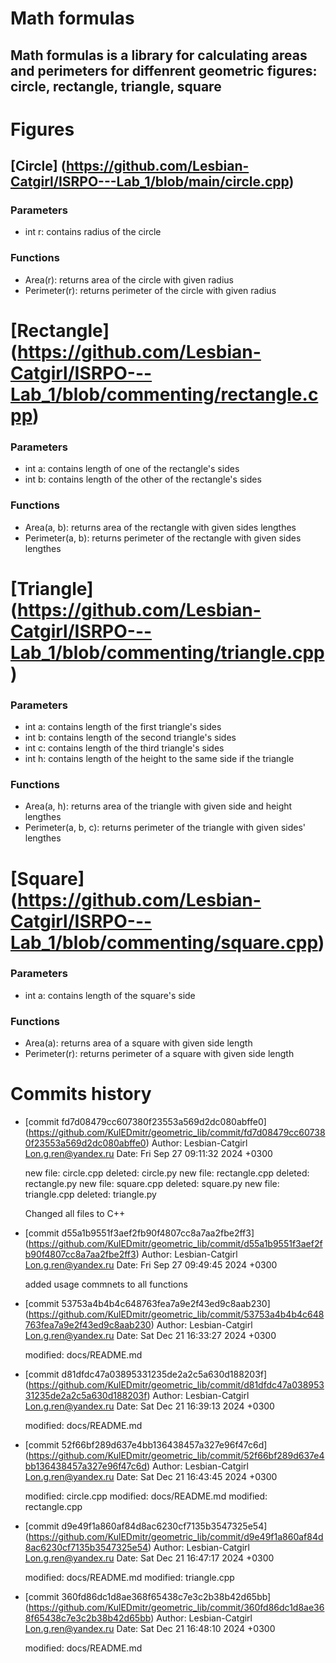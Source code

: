 # Math formulas
## Math formulas is a library for calculating areas and perimeters for diffenrent geometric figures: circle, rectangle, triangle, square

# Figures
## [Circle] (https://github.com/Lesbian-Catgirl/ISRPO---Lab_1/blob/main/circle.cpp)
### Parameters
- int r: contains radius of the circle
### Functions
- Area(r): returns area of the circle with given radius
- Perimeter(r): returns perimeter of the circle with given radius

# [Rectangle] (https://github.com/Lesbian-Catgirl/ISRPO---Lab_1/blob/commenting/rectangle.cpp)
### Parameters
- int a: contains length of one of the rectangle's sides
- int b: contains length of the other of the rectangle's sides
### Functions
- Area(a, b): returns area of the rectangle with given sides lengthes
- Perimeter(a, b): returns perimeter of the rectangle with given sides lengthes

# [Triangle] (https://github.com/Lesbian-Catgirl/ISRPO---Lab_1/blob/commenting/triangle.cpp)
### Parameters
- int a: contains length of the first triangle's sides
- int b: contains length of the second triangle's sides
- int c: contains length of the third triangle's sides
- int h: contains length of the height to the same side if the triangle
### Functions
- Area(a, h): returns area of the triangle with given side and height lengthes
- Perimeter(a, b, c): returns perimeter of the triangle with given sides' lengthes

# [Square] (https://github.com/Lesbian-Catgirl/ISRPO---Lab_1/blob/commenting/square.cpp)
### Parameters
- int a: contains length of the square's side
### Functions
- Area(a): returns area of a square with given side length
- Perimeter(r): returns perimeter of a square with given side length

# Commits history
- [commit fd7d08479cc607380f23553a569d2dc080abffe0]
(https://github.com/KulEDmitr/geometric_lib/commit/fd7d08479cc607380f23553a569d2dc080abffe0)
Author: Lesbian-Catgirl <Lon.g.ren@yandex.ru>
Date:   Fri Sep 27 09:11:32 2024 +0300

    new file:   circle.cpp
    deleted:    circle.py
    new file:   rectangle.cpp
    deleted:    rectangle.py
    new file:   square.cpp
    deleted:    square.py
    new file:   triangle.cpp
    deleted:    triangle.py

    Changed all files to C++

- [commit d55a1b9551f3aef2fb90f4807cc8a7aa2fbe2ff3]
(https://github.com/KulEDmitr/geometric_lib/commit/d55a1b9551f3aef2fb90f4807cc8a7aa2fbe2ff3)
Author: Lesbian-Catgirl <Lon.g.ren@yandex.ru>
Date:   Fri Sep 27 09:49:45 2024 +0300

    added usage commnets to all functions

- [commit 53753a4b4b4c648763fea7a9e2f43ed9c8aab230]
(https://github.com/KulEDmitr/geometric_lib/commit/53753a4b4b4c648763fea7a9e2f43ed9c8aab230)
Author: Lesbian-Catgirl <Lon.g.ren@yandex.ru>
Date:   Sat Dec 21 16:33:27 2024 +0300

    modified:   docs/README.md

- [commit d81dfdc47a03895331235de2a2c5a630d188203f]
(https://github.com/KulEDmitr/geometric_lib/commit/d81dfdc47a03895331235de2a2c5a630d188203f)
Author: Lesbian-Catgirl <Lon.g.ren@yandex.ru>
Date:   Sat Dec 21 16:39:13 2024 +0300

    modified:   docs/README.md

- [commit 52f66bf289d637e4bb136438457a327e96f47c6d]
(https://github.com/KulEDmitr/geometric_lib/commit/52f66bf289d637e4bb136438457a327e96f47c6d)
Author: Lesbian-Catgirl <Lon.g.ren@yandex.ru>
Date:   Sat Dec 21 16:43:45 2024 +0300

    modified:   circle.cpp
    modified:   docs/README.md
    modified:   rectangle.cpp

- [commit d9e49f1a860af84d8ac6230cf7135b3547325e54]
(https://github.com/KulEDmitr/geometric_lib/commit/d9e49f1a860af84d8ac6230cf7135b3547325e54)
Author: Lesbian-Catgirl <Lon.g.ren@yandex.ru>
Date:   Sat Dec 21 16:47:17 2024 +0300

    modified:   docs/README.md
    modified:   triangle.cpp

- [commit 360fd86dc1d8ae368f65438c7e3c2b38b42d65bb]
(https://github.com/KulEDmitr/geometric_lib/commit/360fd86dc1d8ae368f65438c7e3c2b38b42d65bb)
Author: Lesbian-Catgirl <Lon.g.ren@yandex.ru>
Date:   Sat Dec 21 16:48:10 2024 +0300

    modified:   docs/README.md
